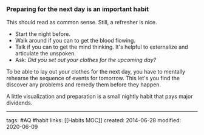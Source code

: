 ### Preparing for the next day is an important habit
This should read as common sense. Still, a refresher is nice.

- Start the night before.
- Walk around if you can to get the blood flowing.
- Talk if you can to get the mind thinking. It's helpful to externalize and articulate the unspoken. 
- Ask: *Did you set out your clothes for the upcoming day?*

To be able to lay out your clothes for the next day, you have to mentally rehearse the sequence of events for tomorrow. This let's you find the discover any problems and remedy them before they happen. 

A little visualization and preparation is a small nightly habit that pays major dividends.  

---
tags: #AQ #habit
links: [[Habits MOC]]
created: 2014-06-28
modified: 2020-06-09